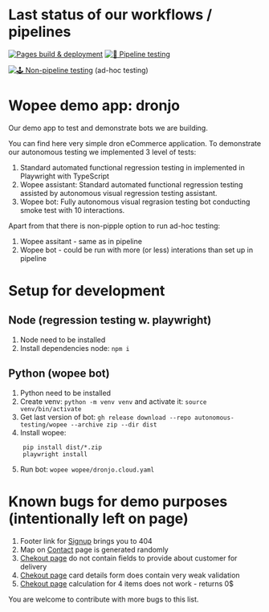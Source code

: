 # Last status of our workflows / pipelines

[![Pages build & deployment](https://github.com/autonomous-testing/dronjo/actions/workflows/pages/pages-build-deployment/badge.svg)](https://github.com/autonomous-testing/dronjo/actions/workflows/pages/pages-build-deployment)
[![🚀 Pipeline testing](https://github.com/autonomous-testing/dronjo/actions/workflows/pipeline-test.yml/badge.svg)](https://github.com/autonomous-testing/dronjo/actions/workflows/pipeline-test.yml)

[![🕹 Non-pipeline testing](https://github.com/autonomous-testing/dronjo/actions/workflows/non-pipeline-test.yml/badge.svg)](https://github.com/autonomous-testing/dronjo/actions/workflows/non-pipeline-test.yml)
(ad-hoc testing)

# Wopee demo app: dronjo

Our demo app to test and demonstrate bots we are building.

You can find here very simple dron eCommerce application. To demonstrate our autonomous testing we implemented 3 level of tests:

1. Standard automated functional regression testing in implemented in Playwright with TypeScript
2. Wopee assistant: Standard automated functional regression testing assisted by autonomous visual regression testing assistant.
3. Wopee bot: Fully autonomous visual regrasion testing bot conducting smoke test with 10 interactions.

Apart from that there is non-pipple option to run ad-hoc testing:

1. Wopee assitant - same as in pipeline
2. Wopee bot - could be run with more (or less) interations than set up in pipeline

# Setup for development

## Node (regression testing w. playwright)

1. Node need to be installed
2. Install dependencies node: `npm i`

## Python (wopee bot)

1. Python need to be installed
2. Create venv: `python -m venv venv` and activate it: `source venv/bin/activate`
3. Get last version of bot: `gh release download --repo autonomous-testing/wopee --archive zip --dir dist`
4. Install wopee:

```shell
    pip install dist/*.zip
    playwright install
```

5. Run bot: `wopee wopee/dronjo.cloud.yaml`

# Known bugs for demo purposes (intentionally left on page)
1. Footer link for [Signup](https://dronjo.wopee.io/sign-up.html) brings you to 404
2. Map on [Contact](https://dronjo.wopee.io/contact.html) page is generated randomly
3. [Chekout page](https://dronjo.wopee.io/buy.html) do not contain fields to provide about customer for delivery
4. [Chekout page](https://dronjo.wopee.io/buy.html) card details form does contain very weak validation
5. [Chekout page](https://dronjo.wopee.io/buy.html) calculation for 4 items does not work - returns 0$

You are welcome to contribute with more bugs to this list.
